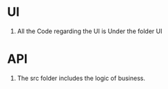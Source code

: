 # UI
1. All the Code regarding the UI is Under the folder UI

# API
1. The src folder includes the logic of business.
